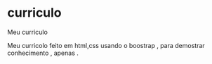 # curriculo
Meu curriculo 

Meu curricolo feito em html,css usando o boostrap , para demostrar conhecimento , apenas .
